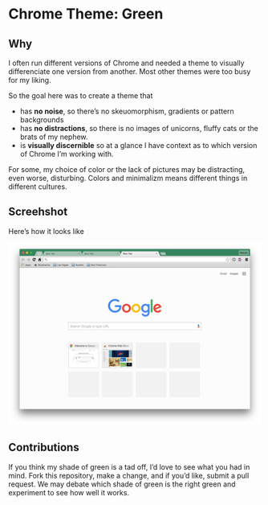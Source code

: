 # Chrome Theme: Green

## Why

I often run different versions of Chrome and needed a theme to visually differenciate one version from another.  Most other themes were too busy for my liking. 

So the goal here was to create a theme that

* has **no noise**, so there’s no skeuomorphism, gradients or pattern backgrounds
* has **no distractions**, so there is no images of unicorns, fluffy cats or the brats of my nephew. 
* is **visually discernible** so at a glance I have context as to which version of Chrome I’m working with.

For some, my choice of color or the lack of pictures may be distracting, even worse, disturbing. Colors and minimalizm means different things in different cultures. 

## Screehshot

Here’s how it looks like

![Screen Shot of Theme](docs/media/ScreenShot.png?raw=true)

## Contributions

If you think my shade of green is a tad off, I’d love to see what you had in mind. Fork this repository, make a change, and if you’d like, submit a pull request.  We may debate which shade of green is the right green and experiment to see how well it works. 

 

